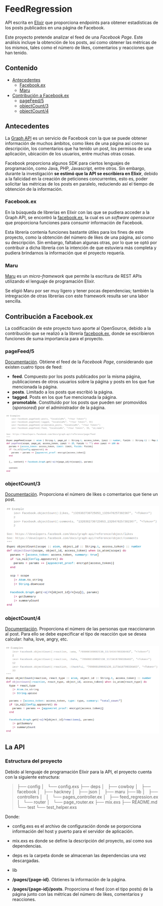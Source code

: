 FeedRegression
==============

API escrita en [Elixir](http://elixir-lang.org) que proporciona endpoints para obtener estadísticas de los posts publicados en una página de Facebook.

Este proyecto pretende analizar el feed de una *Facebook Page*. Este análisis incluye la obtención de los posts, así como obtener las métricas de los mismos, tales como el número de likes, comentarios y reacciones que han tenido.

## Contenido

* [Antecedentes](#antecedentes)
	* [Facebook.ex](#facebook.ex)
	* [Maru](#maru)
* [Contribución a Facebook.ex](#contribución-a-facebook.ex)
	* [pageFeed/5](#pageFeed/5)
	* [objectCount/3](#objectcount/3)
	* [objectCount/4](#objectcount/)


## Antecedentes

La [Graph API](https://developers.facebook.com/docs/graph-api) es un servicio de Facebook con la que se puede obtener información de muchos ámbitos, como likes de una página así como su descripción, los comentarios que ha tenido un post, los permisos de una aplicación, ubicación de los usuarios, entre muchas otras cosas.

Facebook proporciona algunos SDK para ciertos lenguajes de programación, como Java, PHP, Javascript, entre otros. Sin embargo, durante la investigación **se estimó que la API se escribiera en Elixir**, debido a la falicidad en la creación de peticiones concurrentes, esto es, poder solicitar las métricas de los posts en paralelo, reduciendo así el tiempo de obtención de la información.

### Facebook.ex

En la búsqueda de librerías en Elixir con las que se pudiera acceder a la Graph API, se encontró la [facebook.ex](https://github.com/mweibel/facebook.ex), la cual es un *software opensource* que proporciona funciones para consumir información de Facebook.

Esta librería contenía funciones bastante útiles para los fines de este proyecto, como la obtención del número de likes de una página, así como su descripción. Sin embargo, faltaban algunas otras, por lo que se optó por contribuir a dicha librería con la intención de que estuviera más completa y pudiera brindarnos la información que el proyecto requería.

### Maru

[Maru](https://github.com/falood/maru) es un *micro-framework* que permite la escritura de REST APIs utilizando el lenguaje de programación Elixir.

Se eligió Maru por ser muy ligero y tener pocas dependencias; también la intregración de otras librerías con este framework resulta ser una labor sencilla.

## Contribución a Facebook.ex

La codificación de este proyecto tuvo aporte al OpenSource, debido a la contribución que se realizó a la librería [facebook.ex](https://github.com/mweibel/facebook.ex), donde se escribieron funciones de suma importancia para el proyecto.

### pageFeed/5

[Documentación](https://hexdocs.pm/facebook/Facebook.html#pageFeed/5).
Obtiene el feed de la *Facebook Page*, considerando que existen cuatro tipos de feed:
* **feed**. Compuesto por los posts publicados por la misma página, publicaciones de otros usuarios sobre la página y posts en los que fue mencionada la página.
* **posts**. Limitado a los posts que escribió la página.
* **tagged**. Posts en los que fue mencionada la página.
* **promotable**. Constituido por los posts que pueden ser promovidos (*sponsored*) por el administrador de la página.

![pageFeed](img/pageFeed.png)

### objectCount/3

[Documentación](https://hexdocs.pm/facebook/Facebook.html#objectCount/3).
Proporciona el número de likes o comentarios que tiene un post.

![pageFeed](img/objectCount3.png)

### objectCount/4

[Documentación](https://hexdocs.pm/facebook/Facebook.html#objectCount/4).
Proporciona el número de las personas que reaccionaron al post. Para ello se debe especificar el tipo de reacción que se desea calcular: haha, love, angry, etc.

![pageFeed](img/objectCount4.png)

## La API

### Estructura del proyecto

Debido al lenguaje de programación Elixir para la API, el proyecto cuenta con la siguiente estructura:

> ├── config
> │   └── config.exs
> ├── deps
> │   ├── cowboy
> │   ├── facebook
> │   ├── hackney
> │   ├── json
> │   ├── maru
> ├── lib
> │   ├── controllers
> │   │   └── pages_controller.ex
> │   ├── feed_regression.ex
> │   └── router
> │       └── page_router.ex
> ├── mix.exs
> ├── README.md
> └── test
>     └── test_helper.exs

Donde:
* config.exs es el archivo de configuración donde se porporciona información del host y puerto para el servidor de aplicación.
* mix.exs es donde se define la descripción del proyecto, así como sus dependencias.
* deps es la carpeta donde se almacenan las dependencias una vez descargadas.
* lib 

* **/pages/{page-id}**. Obtienes la información de la página.
* **/pages/{page-id}/posts**. Proporciona el feed (con el tipo posts) de la página junto con las métricas del número de likes, comentarios y reacciones.



